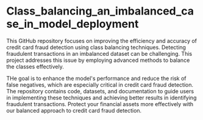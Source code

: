 # Class_balancing_an_imbalanced_case_in_model_deployment
This GitHub repository focuses on improving the efficiency and accuracy of credit card fraud detection using class balancing techniques. Detecting fraudulent transactions in an imbalanced dataset can be challenging. This project addresses this issue by employing advanced methods to balance the classes effectively.

THe goal is to enhance the model's performance and reduce the risk of false negatives, which are especially critical in credit card fraud detection. The repository contains code, datasets, and documentation to guide users in implementing these techniques and achieving better results in identifying fraudulent transactions. Protect your financial assets more effectively with our balanced approach to credit card fraud detection.
